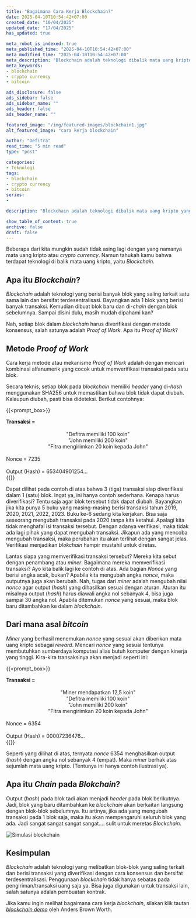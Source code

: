 ```yaml
---
title: "Bagaimana Cara Kerja Blockchain?"
date: 2025-04-10T10:54:42+07:00
created_date: "10/04/2025"
updated_date: "17/04/2025"
has_updated: true

meta_robot_is_indexed: true
meta_published_time: "2025-04-10T10:54:42+07:00"
meta_modified_time: "2025-04-10T10:54:42+07:00"
meta_description: "Blockchain adalah teknologi dibalik mata uang kripto yang semakin menjadi tren di kalangan trader. Apa sebenarnya blockchain dan bagaimana ia bekerja? Dalam artikel ini akan dibahas dengan sangat sederhana bagaimana cara blockchain bekerja"
meta_keywords:
- blockchain
- crypto currency
- bitcoin

ads_disclosure: false
ads_sidebar: false
ads_sidebar_name: ""
ads_header: false
ads_header_name: ""

featured_image: "/img/featured-images/blockchain1.jpg"
alt_featured_image: "cara kerja blockchain"

author: "Defitra"
read_time: "5 min read"
type: "post"

categories:
- Teknologi
tags:
- blockchain
- crypto currency
- bitcoin
series:
-

description: "Blockchain adalah teknologi dibalik mata uang kripto yang semakin menjadi tren di kalangan trader. Apa sebenarnya blockchain dan bagaimana ia bekerja? Dalam artikel ini akan dibahas dengan sangat sederhana bagaimana cara blockchain bekerja"

show_table_of_content: true
archive: false
draft: false
---
```


Beberapa dari kita mungkin sudah tidak asing lagi dengan yang namanya mata uang kripto atau *crypto currency*. Namun tahukah kamu bahwa terdapat teknologi di balik mata uang kripto, yaitu *Blockchain*.

## Apa itu *Blockchain*?

*Blockchain* adalah teknologi yang berisi banyak blok yang saling terkait satu sama lain dan bersifat terdesentralisasi. Bayangkan ada 1 blok yang berisi banyak transaksi. Kemudian dibuat blok baru dan di-*chain* dengan blok sebelumnya. Sampai disini dulu, masih mudah dipahami kan?

Nah, setiap blok dalam *blockchain* harus diverifikasi dengan metode konsensus, salah satunya adalah *Proof of Work*. Apa itu *Proof of Work*?

## Metode *Proof of Work*

Cara kerja metode atau mekanisme *Proof of Work* adalah dengan mencari kombinasi alfanumerik yang cocok untuk memverifikasi transaksi pada satu blok.

Secara teknis, setiap blok pada *blockchain* memiliki *header* yang di-*hash* menggunakan SHA256 untuk memastikan bahwa blok tidak dapat diubah. Kalaupun diubah, pasti bisa dideteksi. Berikut contohnya:

{{<prompt_box>}}
<div><strong>Transaksi =</strong></div>
<br>
<center>"Defitra memiliki 100 koin"</center>
<center>"John memiliki 200 koin"</center>
<center>"Fitra mengirimkan 20 koin kepada John"</center>
<br>
<div> Nonce = 7235</div>
<br>
<div>Output (Hash) = 653404901254...</div>
{{</prompt_box>}}


Dapat dilihat pada contoh di atas bahwa 3 (tiga) transaksi siap diverifikasi dalam 1 (satu) blok. Ingat ya, ini hanya contoh sederhana. Kenapa harus diverifikasi? Tentu saja agar blok tersebut tidak dapat diubah. Bayangkan jika kita punya 5 buku yang masing-masing berisi transaksi tahun 2019, 2020, 2021, 2022, 2023. Buku ke-6 sedang kita kerjakan. Bisa saja seseorang mengubah transaksi pada 2020 tanpa kita ketahui. Apalagi kita tidak menghafal isi transaksi tersebut. Dengan adanya verifikasi, maka tidak ada lagi pihak yang dapat mengubah transaksi. Jikapun ada yang mencoba mengubah transaksi, maka perubahan itu akan terlihat dengan sangat jelas. Verifikasi menjadikan *blokchain* hampir mustahil untuk diretas.

Lantas siapa yang memverifikasi transaksi tersebut? Mereka kita sebut dengan penambang atau *miner*. Bagaimana mereka memverifikasi transaksi? Ayo kita balik lagi ke contoh di atas. Ada bagian *Nonce* yang berisi angka acak, bukan? Apabila kita mengubah angka *nonce*, maka outputnya juga akan berubah. Nah, tugas dari *miner* adalah mengubah nilai *nonce* agar output (*hash*) yang dihasilkan sesuai dengan aturan. Aturan itu misalnya output (*hash*) harus diawali angka nol sebanyak 4, bisa juga sampai 30 angka nol. Apabila ditemukan *nonce* yang sesuai, maka blok baru ditambahkan ke dalam *blockchain*.

## Dari mana asal *bitcoin*

*Miner* yang berhasil menemukan *nonce* yang sesuai akan diberikan mata uang kripto sebagai *reward*. Mencari *nonce* yang sesuai tentunya membutuhkan sumberdaya komputasi alias butuh komputer dengan kinerja yang tinggi. Kira-kira transaksinya akan menjadi seperti ini:

{{<prompt_box>}}
<div><strong>Transaksi =</strong></div>
<br>
<center>"Miner mendapatkan 12,5 koin"</center>
<center>"Defitra memiliki 100 koin"</center>
<center>"John memiliki 200 koin"</center>
<center>"Fitra mengirimkan 20 koin kepada John"</center>
<br>
<div> Nonce = 6354</div>
<br>
<div>Output (Hash) = 00007236476...</div>
{{</prompt_box>}}

Seperti yang dilihat di atas, ternyata *nonce* 6354 menghasilkan output (*hash*) dengan angka nol sebanyak 4 (empat). Maka *miner* berhak atas sejumlah mata uang kripto. (Tentunya ini hanya contoh ilustrasi ya).

## Apa itu *Chain* pada *Blokchain*?

Output (*hash*) pada blok tadi akan menjadi *header* pada blok berikutnya. Jadi, blok yang baru ditambahkan ke *blockchain* akan berkaitan langsung dengan blok-blok sebelumnya. Itu artinya, jika ada yang mengubah transaksi pada 1 blok saja, maka itu akan mempengaruhi seluruh blok yang ada. Jadi sangat sangat sangat sangat.... sulit untuk meretas *Blockchain*.

![Simulasi blockchain](/img/blog/simulasi-blockchain.jpg)

## Kesimpulan
*Blockchain* adalah teknologi yang melibatkan blok-blok yang saling terkait dan berisi transaksi yang diverifikasi dengan cara konsensus dan bersifat terdesentralisasi. Penggunaan *blockchain* tidak hanya sebatas pada pengiriman/transaksi uang saja ya. Bisa juga digunakan untuk transaksi lain, salah satunya adalah pembuatan kontrak.

Jika kamu ingin melihat bagaimana cara kerja *blockchain*, silakan klik tautan [*blockchain demo*](https://andersbrownworth.com/blockchain/coinbase) oleh Anders Brown Worth.

